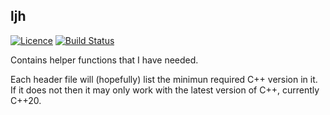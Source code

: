 ## ljh
[![Licence](https://img.shields.io/badge/license-boost-4480cc.png)](http://www.boost.org/LICENSE_1_0.txt)
[![Build Status](https://dev.azure.com/link1j/ljh/_apis/build/status/Link1J.ljh?branchName=master)](https://dev.azure.com/link1j/ljh/_build/latest?definitionId=5&branchName=master)

Contains helper functions that I have needed.

Each header file will (hopefully) list the minimun required C++ version in it.
If it does not then it may only work with the latest version of C++, currently C++20.
